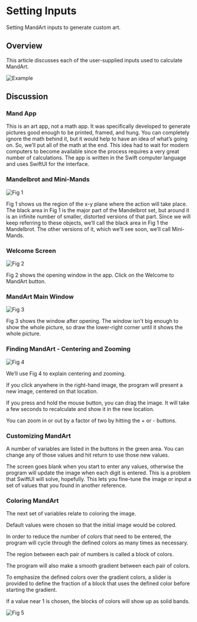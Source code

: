 # Setting Inputs

Setting MandArt inputs to generate custom art.


## Overview

This article discusses each of the user-supplied inputs used to calculate MandArt.

![Example](mandart_a02.png)


## Discussion


### Mand App

This is an art app, not a math app.
It was specifically developed to generate pictures good enough to be printed, framed, and hung. 
You can completely ignore the math behind it, but it would help to have an idea of what’s going on. 
So, we’ll put all of the math at the end. 
This idea had to wait for modern computers to become available since the process requires a very great number of calculations. 
The app is written in the Swift computer language and uses SwiftUI for the interface.


### Mandelbrot and Mini-Mands

![Fig 1](Picture1.png)

Fig 1 shows us the region of the x-y plane where the action will take place. 
The black area in Fig 1 is the major part of the Mandelbrot set, but around it is an infinite number of smaller, distorted versions of that part. 
Since we will keep referring to these objects, we’ll call the black area in Fig 1 the Mandelbrot. 
The other versions of it, which we’ll see soon, we’ll call Mini-Mands.


### Welcome Screen

![Fig 2](Picture2.png)

Fig 2 shows the opening window in the app. Click on the Welcome to MandArt button.


### MandArt Main Window

![Fig 3](Picture3.png)

Fig 3 shows the window after opening. 
The window isn't big enough to show the whole picture, so draw the lower-right corner until it shows the whole picture. 


### Finding MandArt - Centering and Zooming

![Fig 4](Picture4.png)

We’ll use Fig 4 to explain centering and zooming. 

If you click anywhere in the right-hand image, 
the program will present a new image, centered on that location. 

If you press and hold the mouse button, you can drag the image. 
It will take a few seconds to recalculate and show it in the new location. 

You can zoom in or out by a factor of two by hitting the + or - buttons. 


### Customizing MandArt

A number of variables are listed in the buttons in the green area. 
You can change any of those values and hit return to use those new values. 

The screen goes blank when you start to enter any values, otherwise the program will update the image when each digit is entered. 
This is a problem that SwiftUI will solve, hopefully. 
This lets you fine-tune the image or input a set of values that you found in another reference.


### Coloring MandArt

The next set of variables relate to coloring the image. 

Default values were chosen so that the initial image would be colored. 

In order to reduce the number of colors that need to be entered, the program will cycle through the defined colors as many times as necessary. 

The region between each pair of numbers is called a block of colors. 

The program will also make a smooth gradient between each pair of colors. 

To emphasize the defined colors over the gradient colors, a slider is provided to define the fraction of a block that uses the defined color before starting the gradient. 

If a value near 1 is chosen, the blocks of colors will show up as solid bands. 

![Fig 5](Picture5.png)
